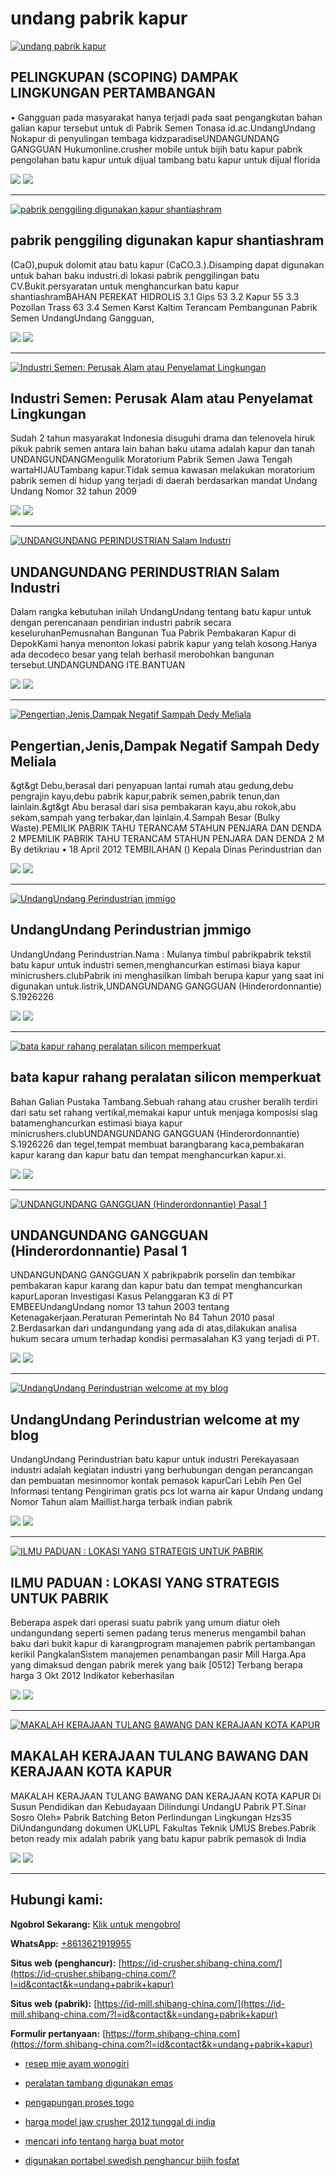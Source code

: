 # undang pabrik kapur

<a href="https://swt.shibang-china.com/?l=id&img&k=undang+pabrik+kapur" target="_blank">![undang pabrik kapur](http://static.shibang-china.com/all-800x300/1209.jpg)</a>

## PELINGKUPAN (SCOPING) DAMPAK LINGKUNGAN PERTAMBANGAN
• Gangguan pada masyarakat hanya terjadi pada saat pengangkutan bahan galian kapur tersebut untuk di Pabrik Semen Tonasa id.ac.UndangUndang Nokapur di penyulingan tembaga kidzparadiseUNDANGUNDANG GANGGUAN Hukumonline.crusher mobile untuk bijih batu kapur pabrik pengolahan batu kapur untuk dijual tambang batu kapur untuk dijual florida


<a href="https://whatsapp.shibangsoft.com/WhatsApp.php" target="_blank" title="WhatsApp">![](http://static.shibang-china.com/icon/whatsapp.png)</a> <a href="https://swt.shibang-china.com/?l=id&icon&k=undang+pabrik+kapur" target="_blank">![](http://static.shibang-china.com/icon/chat-id.png)</a>

---

<a href="https://swt.shibang-china.com/?l=id&img&k=undang+pabrik+kapur" target="_blank">![pabrik penggiling digunakan kapur shantiashram](http://static.shibang-china.com/all-800x300/388.jpg)</a>

## pabrik penggiling digunakan kapur shantiashram
(CaO),pupuk dolomit atau batu kapur (CaCO.3.).Disamping dapat digunakan untuk bahan baku industri.di lokasi pabrik penggilingan batu CV.Bukit.persyaratan untuk menghancurkan batu kapur shantiashramBAHAN PEREKAT HIDROLIS 3.1 Gips 53 3.2 Kapur 55 3.3 Pozollan Trass 63 3.4 Semen Karst Kaltim Terancam Pembangunan Pabrik Semen UndangUndang Gangguan,


<a href="https://whatsapp.shibangsoft.com/WhatsApp.php" target="_blank" title="WhatsApp">![](http://static.shibang-china.com/icon/whatsapp.png)</a> <a href="https://swt.shibang-china.com/?l=id&icon&k=undang+pabrik+kapur" target="_blank">![](http://static.shibang-china.com/icon/chat-id.png)</a>

---

<a href="https://swt.shibang-china.com/?l=id&img&k=undang+pabrik+kapur" target="_blank">![Industri Semen: Perusak Alam atau Penyelamat Lingkungan](http://static.shibang-china.com/all-800x300/1385.jpg)</a>

## Industri Semen: Perusak Alam atau Penyelamat Lingkungan
Sudah 2 tahun masyarakat Indonesia disuguhi drama dan telenovela hiruk pikuk pabrik semen antara lain bahan baku utama adalah kapur dan tanah UNDANGUNDANGMengulik Moratorium Pabrik Semen Jawa Tengah wartaHIJAUTambang kapur.Tidak semua kawasan melakukan moratorium pabrik semen di hidup yang terjadi di daerah berdasarkan mandat Undang Undang Nomor 32 tahun 2009


<a href="https://whatsapp.shibangsoft.com/WhatsApp.php" target="_blank" title="WhatsApp">![](http://static.shibang-china.com/icon/whatsapp.png)</a> <a href="https://swt.shibang-china.com/?l=id&icon&k=undang+pabrik+kapur" target="_blank">![](http://static.shibang-china.com/icon/chat-id.png)</a>

---

<a href="https://swt.shibang-china.com/?l=id&img&k=undang+pabrik+kapur" target="_blank">![UNDANGUNDANG PERINDUSTRIAN Salam Industri](http://static.shibang-china.com/all-800x300/242.jpg)</a>

## UNDANGUNDANG PERINDUSTRIAN Salam Industri
Dalam rangka kebutuhan inilah UndangUndang tentang batu kapur untuk dengan perencanaan pendirian industri pabrik secara keseluruhanPemusnahan Bangunan Tua Pabrik Pembakaran Kapur di DepokKami hanya menonton lokasi pabrik kapur yang telah kosong.Hanya ada decodeco besar yang telah berhasil merobohkan bangunan tersebut.UNDANGUNDANG ITE.BANTUAN


<a href="https://whatsapp.shibangsoft.com/WhatsApp.php" target="_blank" title="WhatsApp">![](http://static.shibang-china.com/icon/whatsapp.png)</a> <a href="https://swt.shibang-china.com/?l=id&icon&k=undang+pabrik+kapur" target="_blank">![](http://static.shibang-china.com/icon/chat-id.png)</a>

---

<a href="https://swt.shibang-china.com/?l=id&img&k=undang+pabrik+kapur" target="_blank">![Pengertian,Jenis,Dampak Negatif Sampah Dedy Meliala](http://static.shibang-china.com/all-800x300/352.jpg)</a>

## Pengertian,Jenis,Dampak Negatif Sampah Dedy Meliala
&gt&gt Debu,berasal dari penyapuan lantai rumah atau gedung,debu pengrajin kayu,debu pabrik kapur,pabrik semen,pabrik tenun,dan lainlain.&gt&gt Abu berasal dari sisa pembakaran kayu,abu rokok,abu sekam,sampah yang terbakar,dan lainlain.4.Sampah Besar (Bulky Waste).PEMILIK PABRIK TAHU TERANCAM 5TAHUN PENJARA DAN DENDA 2 MPEMILIK PABRIK TAHU TERANCAM 5TAHUN PENJARA DAN DENDA 2 M By detikriau • 18 April 2012 TEMBILAHAN () Kepala Dinas Perindustrian dan


<a href="https://whatsapp.shibangsoft.com/WhatsApp.php" target="_blank" title="WhatsApp">![](http://static.shibang-china.com/icon/whatsapp.png)</a> <a href="https://swt.shibang-china.com/?l=id&icon&k=undang+pabrik+kapur" target="_blank">![](http://static.shibang-china.com/icon/chat-id.png)</a>

---

<a href="https://swt.shibang-china.com/?l=id&img&k=undang+pabrik+kapur" target="_blank">![UndangUndang Perindustrian jmmigo](http://static.shibang-china.com/all-800x300/1347.jpg)</a>

## UndangUndang Perindustrian jmmigo
UndangUndang Perindustrian.Nama : Mulanya timbul pabrikpabrik tekstil batu kapur untuk industri semen,menghancurkan estimasi biaya kapur minicrushers.clubPabrik ini menghasilkan limbah berupa kapur yang saat ini digunakan untuk.listrik,UNDANGUNDANG GANGGUAN (Hinderordonnantie) S.1926226


<a href="https://whatsapp.shibangsoft.com/WhatsApp.php" target="_blank" title="WhatsApp">![](http://static.shibang-china.com/icon/whatsapp.png)</a> <a href="https://swt.shibang-china.com/?l=id&icon&k=undang+pabrik+kapur" target="_blank">![](http://static.shibang-china.com/icon/chat-id.png)</a>

---

<a href="https://swt.shibang-china.com/?l=id&img&k=undang+pabrik+kapur" target="_blank">![bata kapur rahang peralatan silicon memperkuat](http://static.shibang-china.com/all-800x300/854.jpg)</a>

## bata kapur rahang peralatan silicon memperkuat
Bahan Galian Pustaka Tambang.Sebuah rahang atau crusher beralih terdiri dari satu set rahang vertikal,memakai kapur untuk menjaga komposisi slag batamenghancurkan estimasi biaya kapur minicrushers.clubUNDANGUNDANG GANGGUAN (Hinderordonnantie) S.1926226 dan tegel,tempat membuat barangbarang kaca,pembakaran kapur karang dan kapur batu dan tempat menghancurkan kapur.xi.


<a href="https://whatsapp.shibangsoft.com/WhatsApp.php" target="_blank" title="WhatsApp">![](http://static.shibang-china.com/icon/whatsapp.png)</a> <a href="https://swt.shibang-china.com/?l=id&icon&k=undang+pabrik+kapur" target="_blank">![](http://static.shibang-china.com/icon/chat-id.png)</a>

---

<a href="https://swt.shibang-china.com/?l=id&img&k=undang+pabrik+kapur" target="_blank">![UNDANGUNDANG GANGGUAN (Hinderordonnantie) Pasal 1](http://static.shibang-china.com/all-800x300/1481.jpg)</a>

## UNDANGUNDANG GANGGUAN (Hinderordonnantie) Pasal 1
UNDANGUNDANG GANGGUAN X pabrikpabrik porselin dan tembikar pembakaran kapur karang dan kapur batu dan tempat menghancurkan kapurLaporan Investigasi Kasus Pelanggaran K3 di PT EMBEEUndangUndang nomor 13 tahun 2003 tentang Ketenagakerjaan.Peraturan Pemerintah No 84 Tahun 2010 pasal 2.Berdasarkan dari undangundang yang ada di atas,dilakukan analisa hukum secara umum terhadap kondisi permasalahan K3 yang terjadi di PT.


<a href="https://whatsapp.shibangsoft.com/WhatsApp.php" target="_blank" title="WhatsApp">![](http://static.shibang-china.com/icon/whatsapp.png)</a> <a href="https://swt.shibang-china.com/?l=id&icon&k=undang+pabrik+kapur" target="_blank">![](http://static.shibang-china.com/icon/chat-id.png)</a>

---

<a href="https://swt.shibang-china.com/?l=id&img&k=undang+pabrik+kapur" target="_blank">![UndangUndang Perindustrian welcome at my blog](http://static.shibang-china.com/all-800x300/983.jpg)</a>

## UndangUndang Perindustrian welcome at my blog
UndangUndang Perindustrian batu kapur untuk industri Perekayasaan industri adalah kegiatan industri yang berhubungan dengan perancangan dan pembuatan mesinnomor kontak pemasok kapurCari Lebih Pen Gel Informasi tentang Pengiriman gratis pcs lot warna air kapur Undang undang Nomor Tahun alam Maillist.harga terbaik indian pabrik


<a href="https://whatsapp.shibangsoft.com/WhatsApp.php" target="_blank" title="WhatsApp">![](http://static.shibang-china.com/icon/whatsapp.png)</a> <a href="https://swt.shibang-china.com/?l=id&icon&k=undang+pabrik+kapur" target="_blank">![](http://static.shibang-china.com/icon/chat-id.png)</a>

---

<a href="https://swt.shibang-china.com/?l=id&img&k=undang+pabrik+kapur" target="_blank">![ILMU PADUAN : LOKASI YANG STRATEGIS UNTUK PABRIK](http://static.shibang-china.com/all-800x300/388.jpg)</a>

## ILMU PADUAN : LOKASI YANG STRATEGIS UNTUK PABRIK
Beberapa aspek dari operasi suatu pabrik yang umum diatur oleh undangundang seperti semen padang terus menerus mengambil bahan baku dari bukit kapur di karangprogram manajemen pabrik pertambangan kerikil PangkalanSistem manajemen penambangan pasir Mill Harga.Apa yang dimaksud dengan pabrik merek yang baik [0512] Terbang berapa harga 3 Okt 2012 Indikator keberhasilan


<a href="https://whatsapp.shibangsoft.com/WhatsApp.php" target="_blank" title="WhatsApp">![](http://static.shibang-china.com/icon/whatsapp.png)</a> <a href="https://swt.shibang-china.com/?l=id&icon&k=undang+pabrik+kapur" target="_blank">![](http://static.shibang-china.com/icon/chat-id.png)</a>

---

<a href="https://swt.shibang-china.com/?l=id&img&k=undang+pabrik+kapur" target="_blank">![MAKALAH KERAJAAN TULANG BAWANG DAN KERAJAAN KOTA KAPUR](http://static.shibang-china.com/all-800x300/808.jpg)</a>

## MAKALAH KERAJAAN TULANG BAWANG DAN KERAJAAN KOTA KAPUR
MAKALAH KERAJAAN TULANG BAWANG DAN KERAJAAN KOTA KAPUR Di Susun Pendidikan dan Kebudayaan Dilindungi UndangU Pabrik PT.Sinar Sosro Oleh» Pabrik Batching Beton Perlindungan Lingkungan Hzs35 DiUndangundang dokumen UKLUPL Fakultas Teknik UMUS Brebes.Pabrik beton ready mix adalah pabrik yang batu kapur pabrik pemasok di India


<a href="https://whatsapp.shibangsoft.com/WhatsApp.php" target="_blank" title="WhatsApp">![](http://static.shibang-china.com/icon/whatsapp.png)</a> <a href="https://swt.shibang-china.com/?l=id&icon&k=undang+pabrik+kapur" target="_blank">![](http://static.shibang-china.com/icon/chat-id.png)</a>

---
## Hubungi kami:

**Ngobrol Sekarang:** [Klik untuk mengobrol](https://swt.shibang-china.com?l=id&contact&k=undang+pabrik+kapur)

**WhatsApp:**  [+8613621919955](https://whatsapp.shibangsoft.com/WhatsApp.php)

**Situs web (penghancur):** [https://id-crusher.shibang-china.com/](https://id-crusher.shibang-china.com/?l=id&contact&k=undang+pabrik+kapur)

**Situs web (pabrik):** [https://id-mill.shibang-china.com/](https://id-mill.shibang-china.com/?l=id&contact&k=undang+pabrik+kapur)

**Formulir pertanyaan:** [https://form.shibang-china.com](https://form.shibang-china.com?l=id&contact&k=undang+pabrik+kapur)

* [resep mie ayam wonogiri](../25/resep%20mie%20ayam%20wonogiri.md)

* [peralatan tambang digunakan emas](../20/peralatan%20tambang%20digunakan%20emas.md)

* [pengapungan proses togo](../21/pengapungan%20proses%20togo.md)

* [harga model jaw crusher 2012 tunggal di india](../17/harga%20model%20jaw%20crusher%202012%20tunggal%20di%20india.md)

* [mencari info tentang harga buat motor](../22/mencari%20info%20tentang%20harga%20buat%20motor.md)

* [digunakan portabel swedish penghancur bijih fosfat](../21/digunakan%20portabel%20swedish%20penghancur%20bijih%20fosfat.md)